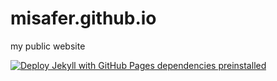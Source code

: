 # misafer.github.io

my public website

[![Deploy Jekyll with GitHub Pages dependencies preinstalled](https://github.com/misafer/misafer.github.io/actions/workflows/jekyll-gh-pages.yml/badge.svg)](https://github.com/misafer/misafer.github.io/actions/workflows/jekyll-gh-pages.yml)
